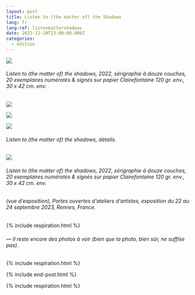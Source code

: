 ```yaml
---
layout: post
title: Listen to (the matter of) the Shadows
lang: fr
lang-ref: listenmattershadows
date: 2022-12-20T23:00:00.000Z
categories:
  - edition
---
```


![](/imgs/Listen-to-the-matter-of-the-shadows-SCAN-300-UP.jpg)

###### *Listen to (the matter of) the shadows*, 2022, sérigraphie à douze couches, 20 exemplaires numérotés & signés sur papier Clairefontaine 120 gr. env., 30 x 42 cm. env.

![](</imgs/Listen to the matter of the shadows SCAN 300 -1 UP.jpg>)

![](</imgs/Listen to the matter of the shadows SCAN 300 -2 UP.jpg>)

![](</imgs/Listen to the matter of the shadows SCAN 300 -3 UP.jpg>)

###### *Listen to (the matter of) the shadows*, détails.

![](</imgs/PXL_20230924_143905435.NIGHT-1 UP.jpg>)

###### *Listen to (the matter of) the shadows*, 2022, sérigraphie à douze couches, 20 exemplaires numérotés & signés sur papier Clairefontaine 120 gr. env., 30 x 42 cm. env.

###### (vue d’exposition), *Portes ouvertes d'ateliers d'artistes*, exposition du 22 au 24 septembre 2023, Rennes, France.

{% include respiration.html %}

###### — *Il reste encore des photos à voir (bien que la photo, bien sûr, ne suffise pas).*

{% include respiration.html %}

{% include end-post.html %}

{% include respiration.html %}
